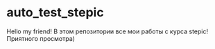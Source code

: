 # auto_test_stepic
Hello my friend!
В этом репозитории все мои работы с курса stepic!
Приятного просмотра)